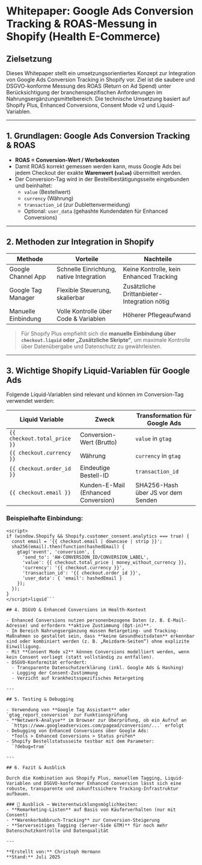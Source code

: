 # Whitepaper: Google Ads Conversion Tracking & ROAS-Messung in Shopify (Health E-Commerce)

## Zielsetzung

Dieses Whitepaper stellt ein umsetzungsorientiertes Konzept zur Integration von Google Ads Conversion Tracking in Shopify vor. Ziel ist die saubere und DSGVO-konforme Messung des ROAS (Return on Ad Spend) unter Berücksichtigung der branchenspezifischen Anforderungen im Nahrungsergänzungsmittelbereich. Die technische Umsetzung basiert auf Shopify Plus, Enhanced Conversions, Consent Mode v2 und Liquid-Variablen.

---

## 1. Grundlagen: Google Ads Conversion Tracking & ROAS

- **ROAS = Conversion-Wert / Werbekosten**
- Damit ROAS korrekt gemessen werden kann, muss Google Ads bei jedem Checkout der exakte **Warenwert (`value`)** übermittelt werden.
- Der Conversion-Tag wird in der Bestellbestätigungsseite eingebunden und beinhaltet:
  - `value` (Bestellwert)
  - `currency` (Währung)
  - `transaction_id` (zur Dublettenvermeidung)
  - Optional: `user_data` (gehashte Kundendaten für Enhanced Conversions)

---

## 2. Methoden zur Integration in Shopify

| Methode              | Vorteile                               | Nachteile                                 |
|----------------------|----------------------------------------|--------------------------------------------|
| Google Channel App   | Schnelle Einrichtung, native Integration | Keine Kontrolle, kein Enhanced Tracking   |
| Google Tag Manager   | Flexible Steuerung, skalierbar         | Zusätzliche Drittanbieter-Integration nötig |
| Manuelle Einbindung  | Volle Kontrolle über Code & Variablen  | Höherer Pflegeaufwand                      |

> Für Shopify Plus empfiehlt sich die **manuelle Einbindung über `checkout.liquid` oder „Zusätzliche Skripte“**, um maximale Kontrolle über Datenübergabe und Datenschutz zu gewährleisten.

---

## 3. Wichtige Shopify Liquid-Variablen für Google Ads

Folgende Liquid-Variablen sind relevant und können im Conversion-Tag verwendet werden:

| Liquid Variable              | Zweck                                  | Transformation für Google Ads             |
|-----------------------------|----------------------------------------|-------------------------------------------|
| `{{ checkout.total_price }}` | Conversion-Wert (Brutto)                | `value` in `gtag`                         |
| `{{ checkout.currency }}`    | Währung                                 | `currency` in `gtag`                      |
| `{{ checkout.order_id }}`    | Eindeutige Bestell-ID                   | `transaction_id`                          |
| `{{ checkout.email }}`       | Kunden-E-Mail (Enhanced Conversion)     | SHA256-Hash über JS vor dem Senden        |

### Beispielhafte Einbindung:

```liquid
<script>
if (window.Shopify && Shopify.customer_consent.analytics === true) {
  const email = '{{ checkout.email | downcase | strip }}';
  sha256(email).then(function(hashedEmail) {
    gtag('event', 'conversion', {
      'send_to': 'AW-CONVERSION_ID/CONVERSION_LABEL',
      'value': {{ checkout.total_price | money_without_currency }},
      'currency': '{{ checkout.currency }}',
      'transaction_id': '{{ checkout.order_id }}',
      'user_data': { 'email': hashedEmail }
    });
  });
}
</script>liquid```

## 4. DSGVO & Enhanced Conversions im Health-Kontext

- Enhanced Conversions nutzen personenbezogene Daten (z. B. E-Mail-Adresse) und erfordern **aktive Zustimmung (Opt-in)**.
- Im Bereich Nahrungsergänzung müssen Retargeting- und Tracking-Maßnahmen so gestaltet sein, dass **keine Gesundheitsdaten** erkennbar sind oder kombiniert werden (z. B. „Reizdarm-Seiten“) ohne explizite Einwilligung.
- Mit **Consent Mode v2** können Conversions modelliert werden, wenn kein Consent vorliegt (statt vollständig zu entfallen).
- DSGVO-Konformität erfordert:
  - Transparente Datenschutzerklärung (inkl. Google Ads & Hashing)
  - Logging der Consent-Zustimmung
  - Verzicht auf krankheitsspezifisches Retargeting

---

## 5. Testing & Debugging

- Verwendung von **Google Tag Assistant** oder `gtag_report_conversion` zur Funktionsprüfung
- **Netzwerk-Analyse** im Browser zur Überprüfung, ob ein Aufruf an  
  `https://www.googleadservices.com/pagead/conversion/...` erfolgt
- Debugging von Enhanced Conversions über Google Ads:  
  *Tools > Enhanced Conversions > Status prüfen*
- Shopify Bestellstatusseite testbar mit dem Parameter:  
  `?debug=true`

---

## 6. Fazit & Ausblick

Durch die Kombination aus Shopify Plus, manuellem Tagging, Liquid-Variablen und DSGVO-konformer Enhanced Conversion lässt sich eine robuste, transparente und zukunftssichere Tracking-Infrastruktur aufbauen.

### 🔭 Ausblick – Weiterentwicklungsmöglichkeiten:
- **Remarketing-Listen** auf Basis von Käuferverhalten (nur mit Consent)
- **Warenkorbabbruch-Tracking** zur Conversion-Steigerung
- **Serverseitiges Tagging (Server-Side GTM)** für noch mehr Datenschutzkontrolle und Datenqualität

---

**Erstellt von:** Christoph Hermann  
**Stand:** Juli 2025
